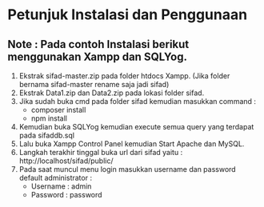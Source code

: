 # Petunjuk Instalasi dan Penggunaan

## Note : Pada contoh Instalasi berikut menggunakan Xampp dan SQLYog.
1. Ekstrak sifad-master.zip pada folder htdocs Xampp. (Jika folder bernama sifad-master rename saja jadi sifad)
2. Ekstrak Data1.zip dan Data2.zip pada lokasi folder sifad.
3. Jika sudah buka cmd pada folder sifad kemudian masukkan command :
   - composer install
   - npm install
4. Kemudian buka SQLYog kemudian execute semua query yang terdapat pada sifaddb.sql
5. Lalu buka Xampp Control Panel kemudian Start Apache dan MySQL.
6. Langkah terakhir tinggal buka url dari sifad yaitu : http://localhost/sifad/public/
7. Pada saat muncul menu login masukkan username dan password default administrator :
   - Username : admin
   - Password : password
